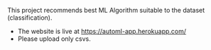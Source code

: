 This project recommends best ML Algorithm suitable to the dataset (classification).
- The website is live at https://automl-app.herokuapp.com/
- Please upload only csvs.
